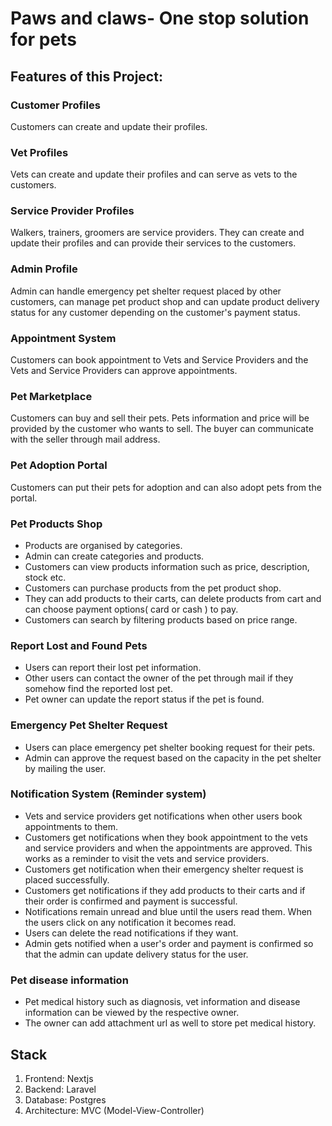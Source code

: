 # Paws and claws- One stop solution for pets

## Features of this Project:

### Customer Profiles
Customers can create and update their profiles.

### Vet Profiles
Vets can create and update their profiles and can serve as vets to the customers.

### Service Provider Profiles
Walkers, trainers, groomers are service providers. They can create and update their profiles and can provide their services to the customers.

### Admin Profile
Admin can handle emergency pet shelter request placed by other customers, can manage pet product shop and can update product delivery status for any customer depending on the customer's payment status.

### Appointment System
Customers can book appointment to Vets and Service Providers and the Vets and Service Providers can approve appointments.

### Pet Marketplace
Customers can buy and sell their pets. Pets information and price will be provided by the customer who wants to sell. The buyer can communicate with the seller through mail address.

### Pet Adoption Portal
Customers can put their pets for adoption and can also adopt pets from the portal.

### Pet Products Shop
- Products are organised by categories.
- Admin can create categories and products.
- Customers can view products information such as price, description, stock etc.
- Customers can purchase products from the pet product shop.
- They can add products to their carts, can delete products from cart and can choose payment options( card or cash ) to pay.
- Customers can search by filtering products based on price range.

### Report Lost and Found Pets
- Users can report their lost pet information.
- Other users can contact the owner of the pet through mail if they somehow find the reported lost pet.
- Pet owner can update the report status if the pet is found.

### Emergency Pet Shelter Request
- Users can place emergency pet shelter booking request for their pets.
- Admin can approve the request based on the capacity in the pet shelter by mailing the user.

### Notification System (Reminder system)
- Vets and service providers get notifications when other users book appointments to them.
- Customers get notifications when they book appointment to the vets and service providers and when the appointments are approved. This works as a reminder to visit the vets and service providers.
- Customers get notification when their emergency shelter request is placed successfully.
- Customers get notifications if they add products to their carts and if their order is confirmed and payment is successful.
- Notifications remain unread and blue until the users read them. When the users click on any notification it becomes read.
- Users can delete the read notifications if they want.
- Admin gets notified when a user's order and payment is confirmed so that the admin can update delivery status for the user.

### Pet disease information
- Pet medical history such as diagnosis, vet information and disease information can be viewed by the respective owner.
- The owner can add attachment url as well to store pet medical history.

## Stack
1. Frontend: Nextjs
2. Backend: Laravel
3. Database: Postgres
4. Architecture: MVC (Model-View-Controller)
